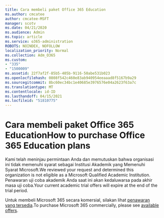 ```yaml
---
title: Cara membeli paket Office 365 Education
ms.author: cmcatee
author: cmcatee-MSFT
manager: scotv
ms.date: 04/21/2020
ms.audience: Admin
ms.topic: article
ms.service: o365-administration
ROBOTS: NOINDEX, NOFOLLOW
localization_priority: Normal
ms.collection: Adm_O365
ms.custom:
- "335"
- "1500009"
ms.assetid: 22f7af2f-85b5-405b-9116-50abe531b023
ms.openlocfilehash: 0808f542c460e83ab940954eeaaad8f5167b9a29
ms.sourcegitcommit: 8bc60ec34bc1e40685e3976576e04a2623f63a7c
ms.translationtype: MT
ms.contentlocale: id-ID
ms.lasthandoff: 04/15/2021
ms.locfileid: "51810775"
---
```

# <a name="how-to-purchase-office-365-education-plans"></a><span data-ttu-id="e5bb9-102">Cara membeli paket Office 365 Education</span><span class="sxs-lookup"><span data-stu-id="e5bb9-102">How to purchase Office 365 Education plans</span></span>

<span data-ttu-id="e5bb9-103">Kami telah meninjau permintaan Anda dan memutuskan bahwa organisasi ini tidak memenuhi syarat sebagai Institusi Akademik yang Memenuhi Syarat Microsoft.</span><span class="sxs-lookup"><span data-stu-id="e5bb9-103">We reviewed your request and determined this organization is not eligible as a Microsoft Qualified Academic Institution.</span></span> <span data-ttu-id="e5bb9-104">Penawaran uji coba akademik Anda saat ini akan kedaluwarsa pada akhir masa uji coba.</span><span class="sxs-lookup"><span data-stu-id="e5bb9-104">Your current academic trial offers will expire at the end of the trial period.</span></span>
  
<span data-ttu-id="e5bb9-105">Untuk membeli Microsoft 365 secara komersial, silakan lihat [penawaran yang tersedia](https://go.microsoft.com/fwlink/p/?linkid=868433).</span><span class="sxs-lookup"><span data-stu-id="e5bb9-105">To purchase Microsoft 365 commercially, please see [available offers](https://go.microsoft.com/fwlink/p/?linkid=868433).</span></span>  